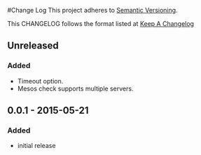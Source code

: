#Change Log
This project adheres to [Semantic Versioning](http://semver.org/).

This CHANGELOG follows the format listed at [Keep A Changelog](http://keepachangelog.com/)

## Unreleased

### Added
- Timeout option.
- Mesos check supports multiple servers.

## 0.0.1 - 2015-05-21

### Added
- initial release
